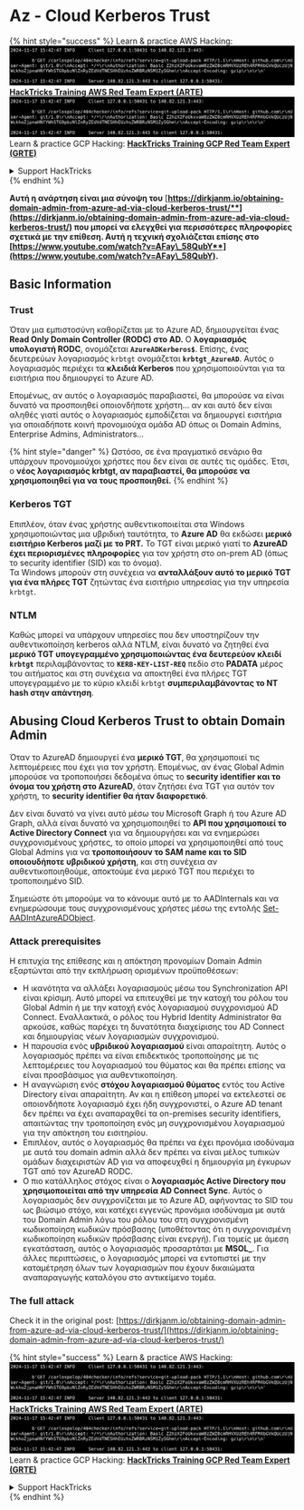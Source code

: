 # Az - Cloud Kerberos Trust

{% hint style="success" %}
Learn & practice AWS Hacking:<img src="../../../../.gitbook/assets/image (1).png" alt="" data-size="line">[**HackTricks Training AWS Red Team Expert (ARTE)**](https://training.hacktricks.xyz/courses/arte)<img src="../../../../.gitbook/assets/image (1).png" alt="" data-size="line">\
Learn & practice GCP Hacking: <img src="../../../../.gitbook/assets/image (2).png" alt="" data-size="line">[**HackTricks Training GCP Red Team Expert (GRTE)**<img src="../../../../.gitbook/assets/image (2).png" alt="" data-size="line">](https://training.hacktricks.xyz/courses/grte)

<details>

<summary>Support HackTricks</summary>

* Check the [**subscription plans**](https://github.com/sponsors/carlospolop)!
* **Join the** 💬 [**Discord group**](https://discord.gg/hRep4RUj7f) or the [**telegram group**](https://t.me/peass) or **follow** us on **Twitter** 🐦 [**@hacktricks\_live**](https://twitter.com/hacktricks\_live)**.**
* **Share hacking tricks by submitting PRs to the** [**HackTricks**](https://github.com/carlospolop/hacktricks) and [**HackTricks Cloud**](https://github.com/carlospolop/hacktricks-cloud) github repos.

</details>
{% endhint %}

**Αυτή η ανάρτηση είναι μια σύνοψη του** [**https://dirkjanm.io/obtaining-domain-admin-from-azure-ad-via-cloud-kerberos-trust/**](https://dirkjanm.io/obtaining-domain-admin-from-azure-ad-via-cloud-kerberos-trust/) **που μπορεί να ελεγχθεί για περισσότερες πληροφορίες σχετικά με την επίθεση. Αυτή η τεχνική σχολιάζεται επίσης στο** [**https://www.youtube.com/watch?v=AFay\_58QubY**](https://www.youtube.com/watch?v=AFay\_58QubY)**.**

## Basic Information

### Trust

Όταν μια εμπιστοσύνη καθορίζεται με το Azure AD, δημιουργείται ένας **Read Only Domain Controller (RODC) στο AD.** Ο **λογαριασμός υπολογιστή RODC**, ονομάζεται **`AzureADKerberos$`**. Επίσης, ένας δευτερεύων λογαριασμός `krbtgt` ονομάζεται **`krbtgt_AzureAD`**. Αυτός ο λογαριασμός περιέχει τα **κλειδιά Kerberos** που χρησιμοποιούνται για τα εισιτήρια που δημιουργεί το Azure AD.

Επομένως, αν αυτός ο λογαριασμός παραβιαστεί, θα μπορούσε να είναι δυνατό να προσποιηθεί οποιονδήποτε χρήστη... αν και αυτό δεν είναι αληθές γιατί αυτός ο λογαριασμός εμποδίζεται να δημιουργεί εισιτήρια για οποιαδήποτε κοινή προνομιούχα ομάδα AD όπως οι Domain Admins, Enterprise Admins, Administrators...

{% hint style="danger" %}
Ωστόσο, σε ένα πραγματικό σενάριο θα υπάρχουν προνομιούχοι χρήστες που δεν είναι σε αυτές τις ομάδες. Έτσι, ο **νέος λογαριασμός krbtgt, αν παραβιαστεί, θα μπορούσε να χρησιμοποιηθεί για να τους προσποιηθεί.**
{% endhint %}

### Kerberos TGT

Επιπλέον, όταν ένας χρήστης αυθεντικοποιείται στα Windows χρησιμοποιώντας μια υβριδική ταυτότητα, το **Azure AD** θα εκδώσει **μερικό εισιτήριο Kerberos μαζί με το PRT.** Το TGT είναι μερικό γιατί το **AzureAD έχει περιορισμένες πληροφορίες** για τον χρήστη στο on-prem AD (όπως το security identifier (SID) και το όνομα).\
Τα Windows μπορούν στη συνέχεια να **ανταλλάξουν αυτό το μερικό TGT για ένα πλήρες TGT** ζητώντας ένα εισιτήριο υπηρεσίας για την υπηρεσία `krbtgt`.

### NTLM

Καθώς μπορεί να υπάρχουν υπηρεσίες που δεν υποστηρίζουν την αυθεντικοποίηση kerberos αλλά NTLM, είναι δυνατό να ζητηθεί ένα **μερικό TGT υπογεγραμμένο χρησιμοποιώντας ένα δευτερεύον κλειδί `krbtgt`** περιλαμβάνοντας το **`KERB-KEY-LIST-REQ`** πεδίο στο **PADATA** μέρος του αιτήματος και στη συνέχεια να αποκτηθεί ένα πλήρες TGT υπογεγραμμένο με το κύριο κλειδί `krbtgt` **συμπεριλαμβάνοντας το NT hash στην απάντηση**.

## Abusing Cloud Kerberos Trust to obtain Domain Admin <a href="#abusing-cloud-kerberos-trust-to-obtain-domain-admin" id="abusing-cloud-kerberos-trust-to-obtain-domain-admin"></a>

Όταν το AzureAD δημιουργεί ένα **μερικό TGT**, θα χρησιμοποιεί τις λεπτομέρειες που έχει για τον χρήστη. Επομένως, αν ένας Global Admin μπορούσε να τροποποιήσει δεδομένα όπως το **security identifier και το όνομα του χρήστη στο AzureAD**, όταν ζητήσει ένα TGT για αυτόν τον χρήστη, το **security identifier θα ήταν διαφορετικό**.

Δεν είναι δυνατό να γίνει αυτό μέσω του Microsoft Graph ή του Azure AD Graph, αλλά είναι δυνατό να χρησιμοποιηθεί το **API που χρησιμοποιεί το Active Directory Connect** για να δημιουργήσει και να ενημερώσει συγχρονισμένους χρήστες, το οποίο μπορεί να χρησιμοποιηθεί από τους Global Admins για να **τροποποιήσουν το SAM name και το SID οποιουδήποτε υβριδικού χρήστη**, και στη συνέχεια αν αυθεντικοποιηθούμε, αποκτούμε ένα μερικό TGT που περιέχει το τροποποιημένο SID.

Σημειώστε ότι μπορούμε να το κάνουμε αυτό με το AADInternals και να ενημερώσουμε τους συγχρονισμένους χρήστες μέσω της εντολής [Set-AADIntAzureADObject](https://aadinternals.com/aadinternals/#set-aadintazureadobject-a).

### Attack prerequisites <a href="#attack-prerequisites" id="attack-prerequisites"></a>

Η επιτυχία της επίθεσης και η απόκτηση προνομίων Domain Admin εξαρτώνται από την εκπλήρωση ορισμένων προϋποθέσεων:

* Η ικανότητα να αλλάξει λογαριασμούς μέσω του Synchronization API είναι κρίσιμη. Αυτό μπορεί να επιτευχθεί με την κατοχή του ρόλου του Global Admin ή με την κατοχή ενός λογαριασμού συγχρονισμού AD Connect. Εναλλακτικά, ο ρόλος του Hybrid Identity Administrator θα αρκούσε, καθώς παρέχει τη δυνατότητα διαχείρισης του AD Connect και δημιουργίας νέων λογαριασμών συγχρονισμού.
* Η παρουσία ενός **υβριδικού λογαριασμού** είναι απαραίτητη. Αυτός ο λογαριασμός πρέπει να είναι επιδεκτικός τροποποίησης με τις λεπτομέρειες του λογαριασμού του θύματος και θα πρέπει επίσης να είναι προσβάσιμος για αυθεντικοποίηση.
* Η αναγνώριση ενός **στόχου λογαριασμού θύματος** εντός του Active Directory είναι απαραίτητη. Αν και η επίθεση μπορεί να εκτελεστεί σε οποιονδήποτε λογαριασμό έχει ήδη συγχρονιστεί, ο Azure AD tenant δεν πρέπει να έχει αναπαραχθεί τα on-premises security identifiers, απαιτώντας την τροποποίηση ενός μη συγχρονισμένου λογαριασμού για την απόκτηση του εισιτηρίου.
* Επιπλέον, αυτός ο λογαριασμός θα πρέπει να έχει προνόμια ισοδύναμα με αυτά του domain admin αλλά δεν πρέπει να είναι μέλος τυπικών ομάδων διαχειριστών AD για να αποφευχθεί η δημιουργία μη έγκυρων TGT από τον AzureAD RODC.
* Ο πιο κατάλληλος στόχος είναι ο **λογαριασμός Active Directory που χρησιμοποιείται από την υπηρεσία AD Connect Sync**. Αυτός ο λογαριασμός δεν συγχρονίζεται με το Azure AD, αφήνοντας το SID του ως βιώσιμο στόχο, και κατέχει εγγενώς προνόμια ισοδύναμα με αυτά του Domain Admin λόγω του ρόλου του στη συγχρονισμένη κωδικοποίηση κωδικών πρόσβασης (υποθέτοντας ότι η συγχρονισμένη κωδικοποίηση κωδικών πρόσβασης είναι ενεργή). Για τομείς με άμεση εγκατάσταση, αυτός ο λογαριασμός προσαρτάται με **MSOL\_**. Για άλλες περιπτώσεις, ο λογαριασμός μπορεί να εντοπιστεί με την καταμέτρηση όλων των λογαριασμών που έχουν δικαιώματα αναπαραγωγής καταλόγου στο αντικείμενο τομέα.

### The full attack <a href="#the-full-attack" id="the-full-attack"></a>

Check it in the original post: [https://dirkjanm.io/obtaining-domain-admin-from-azure-ad-via-cloud-kerberos-trust/](https://dirkjanm.io/obtaining-domain-admin-from-azure-ad-via-cloud-kerberos-trust/)

{% hint style="success" %}
Learn & practice AWS Hacking:<img src="../../../../.gitbook/assets/image (1).png" alt="" data-size="line">[**HackTricks Training AWS Red Team Expert (ARTE)**](https://training.hacktricks.xyz/courses/arte)<img src="../../../../.gitbook/assets/image (1).png" alt="" data-size="line">\
Learn & practice GCP Hacking: <img src="../../../../.gitbook/assets/image (2).png" alt="" data-size="line">[**HackTricks Training GCP Red Team Expert (GRTE)**<img src="../../../../.gitbook/assets/image (2).png" alt="" data-size="line">](https://training.hacktricks.xyz/courses/grte)

<details>

<summary>Support HackTricks</summary>

* Check the [**subscription plans**](https://github.com/sponsors/carlospolop)!
* **Join the** 💬 [**Discord group**](https://discord.gg/hRep4RUj7f) or the [**telegram group**](https://t.me/peass) or **follow** us on **Twitter** 🐦 [**@hacktricks\_live**](https://twitter.com/hacktricks\_live)**.**
* **Share hacking tricks by submitting PRs to the** [**HackTricks**](https://github.com/carlospolop/hacktricks) and [**HackTricks Cloud**](https://github.com/carlospolop/hacktricks-cloud) github repos.

</details>
{% endhint %}
